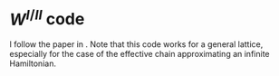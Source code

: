 # $W^{I/II}$ code
I follow the paper in . Note that this code works for a general lattice, especially for the case of the effective chain approximating an infinite Hamiltonian.
